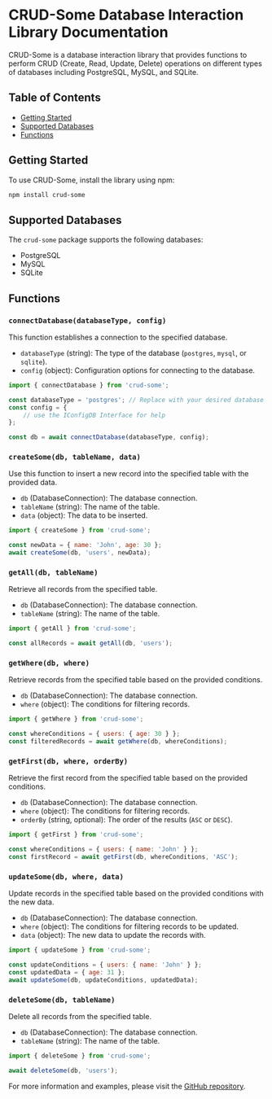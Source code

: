 # CRUD-Some Database Interaction Library Documentation

CRUD-Some is a database interaction library that provides functions to perform CRUD (Create, Read, Update, Delete) operations on different types of databases including PostgreSQL, MySQL, and SQLite.

## Table of Contents

- [Getting Started](#getting-started)
- [Supported Databases](#supported-databases)
- [Functions](#functions)

## Getting Started

To use CRUD-Some, install the library using npm:

```bash
npm install crud-some
```

## Supported Databases

The `crud-some` package supports the following databases:

- PostgreSQL
- MySQL
- SQLite

## Functions

### `connectDatabase(databaseType, config)`

This function establishes a connection to the specified database.

- `databaseType` (string): The type of the database (`postgres`, `mysql`, or `sqlite`).
- `config` (object): Configuration options for connecting to the database.

```javascript
import { connectDatabase } from 'crud-some';

const databaseType = 'postgres'; // Replace with your desired database type
const config = {
    // use the IConfigDB Interface for help
};

const db = await connectDatabase(databaseType, config);
```

### `createSome(db, tableName, data)`

Use this function to insert a new record into the specified table with the provided data.

- `db` (DatabaseConnection): The database connection.
- `tableName` (string): The name of the table.
- `data` (object): The data to be inserted.

```javascript
import { createSome } from 'crud-some';

const newData = { name: 'John', age: 30 };
await createSome(db, 'users', newData);
```

### `getAll(db, tableName)`

Retrieve all records from the specified table.

- `db` (DatabaseConnection): The database connection.
- `tableName` (string): The name of the table.

```javascript
import { getAll } from 'crud-some';

const allRecords = await getAll(db, 'users');
```

### `getWhere(db, where)`

Retrieve records from the specified table based on the provided conditions.

- `db` (DatabaseConnection): The database connection.
- `where` (object): The conditions for filtering records.

```javascript
import { getWhere } from 'crud-some';

const whereConditions = { users: { age: 30 } };
const filteredRecords = await getWhere(db, whereConditions);
```

### `getFirst(db, where, orderBy)`

Retrieve the first record from the specified table based on the provided conditions.

- `db` (DatabaseConnection): The database connection.
- `where` (object): The conditions for filtering records.
- `orderBy` (string, optional): The order of the results (`ASC` or `DESC`).

```javascript
import { getFirst } from 'crud-some';

const whereConditions = { users: { name: 'John' } };
const firstRecord = await getFirst(db, whereConditions, 'ASC');
```

### `updateSome(db, where, data)`

Update records in the specified table based on the provided conditions with the new data.

- `db` (DatabaseConnection): The database connection.
- `where` (object): The conditions for filtering records to be updated.
- `data` (object): The new data to update the records with.

```javascript
import { updateSome } from 'crud-some';

const updateConditions = { users: { name: 'John' } };
const updatedData = { age: 31 };
await updateSome(db, updateConditions, updatedData);
```

### `deleteSome(db, tableName)`

Delete all records from the specified table.

- `db` (DatabaseConnection): The database connection.
- `tableName` (string): The name of the table.

```javascript
import { deleteSome } from 'crud-some';

await deleteSome(db, 'users');
```

For more information and examples, please visit the [GitHub repository](https://github.com/your_username/crud-some).
